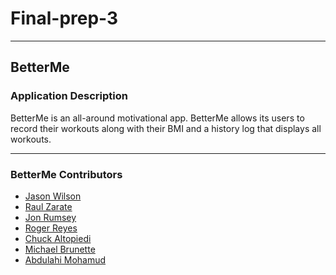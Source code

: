 # Final-prep-3
-- -
## BetterMe

### Application Description
BetterMe is an all-around motivational app. BetterMe allows its users to record their workouts along with their BMI and a history log that displays all workouts. 
-- -

### BetterMe Contributors
- [Jason Wilson](https://github.com/WilsonJhub)
- [Raul Zarate](https://github.com/zaratr)
- [Jon Rumsey](https://github.com/nojronatron)
- [Roger Reyes](https://github.com/RogerMReyes)
- [Chuck Altopiedi](https://github.com/ChuckAlto)
- [Michael Brunette](https://github.com/mcbrunette33)
- [Abdulahi Mohamud](https://github.com/AbdulahiMohamud)
